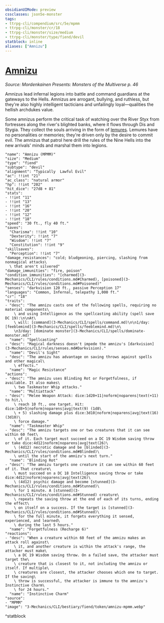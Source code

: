 ```yaml
---
obsidianUIMode: preview
cssclasses: json5e-monster
tags:
- ttrpg-cli/compendium/src/5e/mpmm
- ttrpg-cli/monster/cr/18
- ttrpg-cli/monster/size/medium
- ttrpg-cli/monster/type/fiend/devil
statblock: inline
aliases: ["Amnizu"]
---
```

# [Amnizu](3-Mechanics\CLI\bestiary\fiend/amnizu-mpmm.md)
*Source: Mordenkainen Presents: Monsters of the Multiverse p. 46*  

Amnizus lead infernal legions into battle and command guardians at the gateways to the Hells. Amnizus are arrogant, bullying, and ruthless, but they're also highly intelligent tacticians and unfailingly loyal—qualities the hellish archdukes value.

Some amnizus perform the critical task of watching over the River Styx from fortresses along the river's blighted banks, where it flows through Dis and Stygia. They collect the souls arriving in the form of [lemures](3-Mechanics/CLI/bestiary/fiend/lemure.md). Lemures have no personalities or memories; they're driven only by the desire to commit evil. The amnizus that patrol here drill the rules of the Nine Hells into the new arrivals' minds and marshal them into legions.

```statblock
"name": "Amnizu (MPMM)"
"size": "Medium"
"type": "fiend"
"subtype": "devil"
"alignment": "Typically  Lawful Evil"
"ac": !!int "21"
"ac_class": "natural armor"
"hp": !!int "202"
"hit_dice": "27d8 + 81"
"stats":
- !!int "11"
- !!int "13"
- !!int "16"
- !!int "20"
- !!int "12"
- !!int "18"
"speed": "30 ft., fly 40 ft."
"saves":
  "Charisma": !!int "10"
  "Dexterity": !!int "7"
  "Wisdom": !!int "7"
  "Constitution": !!int "9"
"skillsaves":
  "Perception": !!int "7"
"damage_resistances": "cold; bludgeoning, piercing, slashing from nonmagical attacks\
  \ that aren't silvered"
"damage_immunities": "fire, poison"
"condition_immunities": "[charmed](3-Mechanics/CLI/rules/conditions.md#Charmed), [poisoned](3-Mechanics/CLI/rules/conditions.md#Poisoned)"
"senses": "darkvision 120 ft., passive Perception 17"
"languages": "Common, Infernal, telepathy 1,000 ft."
"cr": "18"
"traits":
- "desc": "The amnizu casts one of the following spells, requiring no material components\
    \ and using Intelligence as the spellcasting ability (spell save DC 19):\n\nAt\
    \ will: [command](3-Mechanics/CLI/spells/command.md)\n\n1/day: [feeblemind](3-Mechanics/CLI/spells/feeblemind.md)\n\
    \n3/day: [dominate monster](3-Mechanics/CLI/spells/dominate-monster.md)"
  "name": "Spellcasting"
- "desc": "Magical darkness doesn't impede the amnizu's [darkvision](3-Mechanics/CLI/rules/senses.md#Darkvision)."
  "name": "Devil's Sight"
- "desc": "The amnizu has advantage on saving throws against spells and other magical\
    \ effects."
  "name": "Magic Resistance"
"actions":
- "desc": "The amnizu uses Blinding Rot or Forgetfulness, if available. It also makes\
    \ two Taskmaster Whip attacks."
  "name": "Multiattack"
- "desc": "Melee Weapon Attack: dice:1d20+11|noform|noparens|text(+11) to hit,\
    \ reach 10 ft., one target. Hit: dice:1d8+5|noform|noparens|avg|text(9) (1d8\
    \ + 5) slashing damage plus dice:3d10|noform|noparens|avg|text(16) (3d10)\
    \ force damage."
  "name": "Taskmaster Whip"
- "desc": "The amnizu targets one or two creatures that it can see within 60 feet\
    \ of it. Each target must succeed on a DC 19 Wisdom saving throw or take dice:4d12|noform|noparens|avg|text(26)\
    \ (4d12) necrotic damage and be [blinded](3-Mechanics/CLI/rules/conditions.md#Blinded)\
    \ until the start of the amnizu's next turn."
  "name": "Blinding Rot"
- "desc": "The amnizu targets one creature it can see within 60 feet of it. That creature\
    \ must succeed on a DC 18 Intelligence saving throw or take dice:4d12|noform|noparens|avg|text(26)\
    \ (4d12) psychic damage and become [stunned](3-Mechanics/CLI/rules/conditions.md#Stunned)\
    \ for 1 minute. A [stunned](3-Mechanics/CLI/rules/conditions.md#Stunned) creature\
    \ repeats the saving throw at the end of each of its turns, ending the effect\
    \ on itself on a success. If the target is [stunned](3-Mechanics/CLI/rules/conditions.md#Stunned)\
    \ for the full minute, it forgets everything it sensed, experienced, and learned\
    \ during the last 5 hours."
  "name": "Forgetfulness (Recharge 6)"
"reactions":
- "desc": "When a creature within 60 feet of the amnizu makes an attack roll against\
    \ it, and another creature is within the attack's range, the attacker must make\
    \ a DC 19 Wisdom saving throw. On a failed save, the attacker must target the\
    \ creature that is closest to it, not including the amnizu or itself. If multiple\
    \ creatures are closest, the attacker chooses which one to target. If the saving\
    \ throw is successful, the attacker is immune to the amnizu's Instinctive Charm\
    \ for 24 hours."
  "name": "Instinctive Charm"
"source":
- "MPMM"
"image": "3-Mechanics/CLI/bestiary/fiend/token/amnizu-mpmm.webp"
```
^statblock